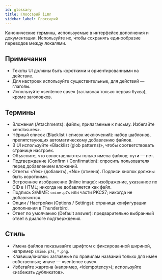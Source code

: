```yaml
---
id: glossary
title: Глоссарий i18n
sidebar_label: Глоссарий
---
```


Канонические термины, используемые в интерфейсе дополнения и документации. Используйте их, чтобы сохранять единообразие переводов между локалями.

## Примечания

- Тексты UI должны быть короткими и ориентированными на действие.
- Для настроек используйте существительные, для действий — глаголы.
- Используйте «sentence case» (заглавная только первая буква), кроме заголовков.

## Термины

- Вложения (Attachments): файлы, прилагаемые к письму. Избегайте «enclosures».
- Чёрный список (Blacklist / список исключений): набор шаблонов, препятствующих автоматическому добавлению файлов.
- В UI используйте «Blacklist (glob patterns)», чтобы соответствовать странице настроек.
- Объясните, что сопоставляются только имена файлов; пути — нет.
- Подтверждение (Confirm / Confirmation): спросить пользователя перед добавлением вложений.
- Ответы: «Yes» (добавить), «No» (отмена). Подписи кнопок должны быть короткими.
- Встроенное изображение (Inline image): изображение, указанное по CID в HTML; никогда не добавляется как файл.
- Подпись S/MIME: `smime.p7s` или части PKCS7; никогда не добавляются.
- Опции / Настройки (Options / Settings): страница конфигурации дополнения в Thunderbird.
- Ответ по умолчанию (Default answer): предварительно выбранный ответ в диалоге подтверждения.

## Стиль

- Имена файлов показывайте шрифтом с фиксированной шириной, например `smime.p7s`, `*.png`.
- Клавиши/кнопки: заглавные по правилам названий только для имён собственных; иначе — «sentence case».
- Избегайте жаргона (например, «idempotency»); используйте «избежать дубликатов».
